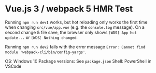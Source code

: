 # Vue.js 3 / webpack 5 HMR Test

Running `npm run dev1` works, but hot reloading only works the first time when changing `src/vue/app.vue` (e.g. the `console.log` message).
On a second change & file save, the browser only shows `[WDS] App hot update...` or `[WDS] Nothing changed`.

Running `npm run dev2` fails with the error message `Error: Cannot find module 'webpack-cli/bin/config-yargs'`.

OS: Windows 10
Package versions: See `package.json`
Shell: PowerShell in VSCode
